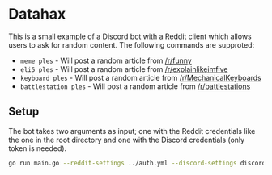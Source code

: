 # Datahax

This is a small example of a Discord bot with a Reddit client which allows
users to ask for random content. The following commands are supproted:

* `meme ples` - Will post a random article from [/r/funny](https://reddit.com/r/funny)
* `eli5 ples` - Will post a random article from [/r/explainlikeimfive](https://reddit.com/r/explainlikeimfive)
* `keyboard ples` - Will post a random article from [/r/MechanicalKeyboards](https://reddit.com/r/MechanicalKeyboards)
* `battlestation ples` - Will post a random article from [/r/battlestations](https://reddit.com/r/battlestations)

## Setup

The bot takes two arguments as input; one with the Reddit credentials like the
one in the root directory and one with the Discord credentials (only token is
needed).

```sh
go run main.go --reddit-settings ../auth.yml --discord-settings discord.yml
```
